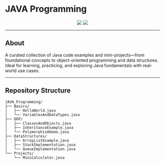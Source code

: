 #  JAVA Programming

<p align="center">
  <img src="https://img.shields.io/badge/Language-Java-red?style=for-the-badge&logo=java" />
  <img src="https://img.shields.io/badge/Topics-Core%20Java%20%7C%20OOP%20%7C%20DSA-brightgreen?style=for-the-badge" />
</p>

---

##  About
A curated collection of Java code examples and mini-projects—from foundational concepts to object-oriented programming and data structures. Ideal for learning, practicing, and exploring Java fundamentals with real-world use cases.

---

##  Repository Structure
```plaintext
JAVA_Programming/
├── Basics/
│   ├── HelloWorld.java
│   └── VariablesAndDataTypes.java
├── OOP/
│   ├── ClassesAndObjects.java
│   ├── InheritanceExample.java
│   └── PolymorphismDemo.java
├── DataStructures/
│   ├── ArrayListExample.java
│   ├── StackImplementation.java
│   └── QueueImplementation.java
└── Projects/
    └── MiniCalculator.java
